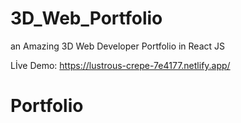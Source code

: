 # 3D_Web_Portfolio
an Amazing 3D Web Developer Portfolio in React JS


Lİve Demo: https://lustrous-crepe-7e4177.netlify.app/
# Portfolio
